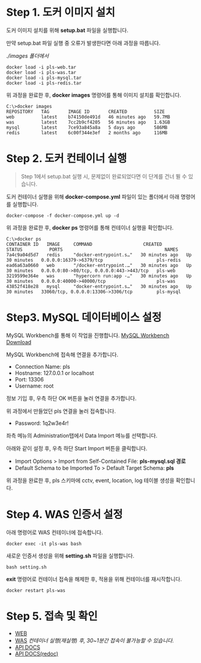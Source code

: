 # Step 1. 도커 이미지 설치 
도커 이미지 설치를 위해 **setup.bat** 파일을 실행합니다.

만약 setup.bat 파일 실행 중 오류가 발생한다면 아래 과정을 따릅니다.

*./images 폴더에서*
```
docker load -i pls-web.tar
docker load -i pls-was.tar
docker load -i pls-mysql.tar
docker load -i pls-redis.tar
```

위 과정을 완료한 후, **docker images** 명령어를 통해 이미지 설치를 확인합니다.
```
C:\>docker images
REPOSITORY   TAG       IMAGE ID       CREATED          SIZE
web          latest    b74150de491d   46 minutes ago   59.7MB
was          latest    7cc2b9cf4205   56 minutes ago   1.63GB
mysql        latest    7ce93a845a8a   5 days ago       586MB
redis        latest    6c00f344e3ef   2 months ago     116MB
```

# Step 2. 도커 컨테이너 실행
> Step 1에서 setup.bat 실행 시, 문제없이 완료되었다면 이 단계를 건너 뛸 수 있습니다.

도커 컨테이너 실행을 위해 **docker-compose.yml** 파일이 있는 폴더에서 아래 명령어를 실행합니다.
```
docker-compose -f docker-compose.yml up -d
```
위 과정을 완료한 후, **docker ps** 명령어를 통해 컨테이너 실행을 확인합니다.
```
C:\>docker ps
CONTAINER ID   IMAGE     COMMAND                   CREATED          STATUS          PORTS                                      NAMES
7a4c9a04d5d7   redis     "docker-entrypoint.s…"   30 minutes ago   Up 30 minutes   0.0.0.0:16379->6379/tcp                    pls-redis
ead6a63a0660   web       "/docker-entrypoint.…"   30 minutes ago   Up 30 minutes   0.0.0.0:80->80/tcp, 0.0.0.0:443->443/tcp   pls-web
3219599e364e   was       "hypercorn run:app -…"   30 minutes ago   Up 30 minutes   0.0.0.0:40000->40000/tcp                   pls-was
43852f418e28   mysql     "docker-entrypoint.s…"   30 minutes ago   Up 30 minutes   33060/tcp, 0.0.0.0:13306->3306/tcp         pls-mysql
```

# Step3. MySQL 데이터베이스 설정

MySQL Workbench를 통해 이 작업을 진행합니다. 
[MySQL Workbench Download](https://dev.mysql.com/downloads/workbench/)

MySQL Workbench에 접속해 연결을 추가합니다.

- Connection Name: pls
- Hostname: 127.0.0.1 or localhost
- Port: 13306
- Username: root

정보 기입 후, 우측 하단 OK 버튼을 눌러 연결을 추가합니다.

위 과정에서 만들었던 pls 연결을 눌러 접속합니다.
- Password: 1q2w3e4r!

좌측 메뉴의 Administration탭에서 Data Import 메뉴를 선택합니다.

아래와 같이 설정 후, 우측 하단 Start Import 버튼을 클릭합니다.
- Import Options > Import from Self-Contained File: **pls-mysql.sql 경로**
- Default Schema to be Imported To > Default Target Schema: **pls**

위 과정을 완료한 후, pls 스키마에 cctv, event, location, log 테이블 생성을 확인합니다.

# Step 4. WAS 인증서 설정

아래 명령어로 WAS 컨테이너에 접속합니다.
```
docker exec -it pls-was bash
```

새로운 인증서 생성을 위해 **setting.sh** 파일을 실행합니다.
```
bash setting.sh
```

**exit** 명령어로 컨테이너 접속을 해제한 후, 적용을 위해 컨테이너를 재시작합니다.
```
docker restart pls-was
```

# Step 5. 접속 및 확인

- [WEB](https://localhost) 
- [WAS](https://localhost:40000) *컨테이너 실행(재실행) 후, 30~1분간 접속이 불가능할 수 있습니다.*
- [API DOCS](https://localhost:40000/docs)   
- [API DOCS(redoc)](https://localhost:40000/redoc)   